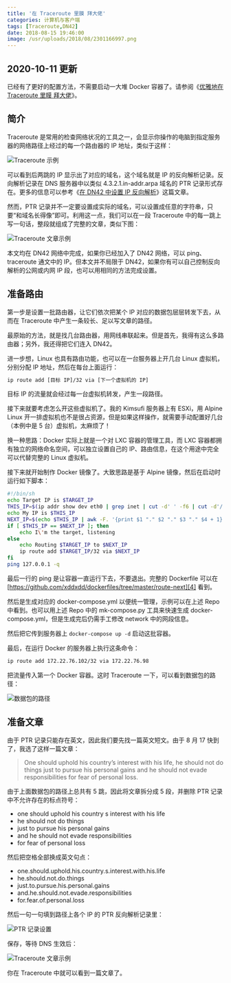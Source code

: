 ```yaml
---
title: '在 Traceroute 里膜 拜大佬'
categories: 计算机与客户端
tags: [Traceroute,DN42]
date: 2018-08-15 19:46:00
image: /usr/uploads/2018/08/2301166997.png
---
```


2020-10-11 更新
--------------

已经有了更好的配置方法，不需要启动一大堆 Docker 容器了。请参阅《[优雅地在 Traceroute 里膜 拜大佬](/article/creations/traceroute-chain.lantian)》。

简介
----

Traceroute 是常用的检查网络状况的工具之一，会显示你操作的电脑到指定服务器的网络路径上经过的每一个路由器的 IP 地址，类似于这样：

![Traceroute 示例][1]

可以看到后两跳的 IP 显示出了对应的域名，这个域名就是 IP 的反向解析记录。反向解析记录在 DNS 服务器中以类似 4.3.2.1.in-addr.arpa 域名的 PTR 记录形式存在。更多的信息可以参考《[在 DN42 中设置 IP 反向解析][2]》这篇文章。

然而，PTR 记录并不一定要设置成实际的域名，可以设置成任意的字符串，只要“和域名长得像”即可。利用这一点，我们可以在一段 Traceroute 中的每一跳上写一句话，整段就组成了完整的文章，类似下图：

![Traceroute 文章示例][3]

本文均在 DN42 网络中完成，如果你已经加入了 DN42 网络，可以 ping、traceroute 通文中的 IP。但本文并不局限于 DN42，如果你有可以自己控制反向解析的公网或内网 IP 段，也可以用相同的方法完成设置。

准备路由
--------

第一步是设置一批路由器，让它们依次把某个 IP 对应的数据包层层转发下去，从而在 Traceroute 中产生一条较长、足以写文章的路径。

最原始的方法，就是找几台路由器，用网线串联起来。但是首先，我得有这么多路由器；另外，我还得把它们连入 DN42。

进一步想，Linux 也具有路由功能，也可以在一台服务器上开几台 Linux 虚拟机，分别分配 IP 地址，然后在每台上面运行：

```bash
ip route add [目标 IP]/32 via [下一个虚拟机的 IP]
```

目标 IP 的流量就会经过每一台虚拟机转发，产生一段路径。

接下来就要考虑怎么开这些虚拟机了。我的 Kimsufi 服务器上有 ESXi，用 Alpine Linux 开一排虚拟机也不是很占资源，但是如果这样操作，就需要手动配置好几台（本例中是 5 台）虚拟机，太麻烦了！

换一种思路：Docker 实际上就是一个对 LXC 容器的管理工具，而 LXC 容器都拥有独立的网络命名空间，可以独立设置自己的 IP、路由信息，在这个用途中完全可以代替完整的 Linux 虚拟机。

接下来就开始制作 Docker 镜像了。大致思路是基于 Alpine 镜像，然后在启动时运行如下脚本：

```bash
#!/bin/sh
echo Target IP is $TARGET_IP
THIS_IP=$(ip addr show dev eth0 | grep inet | cut -d' ' -f6 | cut -d'/' -f1)
echo My IP is $THIS_IP
NEXT_IP=$(echo $THIS_IP | awk -F. '{print $1 "." $2 "." $3 "." $4 + 1}')
if [ $THIS_IP == $NEXT_IP ]; then
    echo I\'m the target, listening
else
    echo Routing $TARGET_IP to $NEXT_IP
    ip route add $TARGET_IP/32 via $NEXT_IP
fi
ping 127.0.0.1 -q
```

最后一行的 ping 是让容器一直运行下去，不要退出。完整的 Dockerfile 可以在 [https://github.com/xddxdd/dockerfiles/tree/master/route-next][4] 看到。

然后是生成对应的 docker-compose.yml 以便统一管理，示例可以在上述 Repo 中看到。也可以用上述 Repo 中的 mk-compose.py 工具来快速生成 docker-compose.yml，但是生成完后仍需手工修改 network 中的网段信息。

然后把它传到服务器上 `docker-compose up -d` 启动这批容器。

最后，在运行 Docker 的服务器上执行这条命令：

```bash
ip route add 172.22.76.102/32 via 172.22.76.98
```

把流量传入第一个 Docker 容器。这时 Traceroute 一下，可以看到数据包的路径：

![数据包的路径][5]

准备文章
--------

由于 PTR 记录只能存在英文，因此我们要先找一篇英文短文。由于 8 月 17 快到了，我选了这样一篇文章：

> One should uphold his country’s interest with his life, he should not
> do things just to pursue his personal gains and he should not evade
> responsibilities for fear of personal loss.

由于上面数据包的路径上总共有 5 跳，因此将文章拆分成 5 段，并删除 PTR 记录中不允许存在的标点符号：

- one should uphold his country s interest with his life
- he should not do things
- just to pursue his personal gains
- and he should not evade responsibilities
- for fear of personal loss

然后把空格全部换成英文句点：

- one.should.uphold.his.country.s.interest.with.his.life
- he.should.not.do.things
- just.to.pursue.his.personal.gains
- and.he.should.not.evade.responsibilities
- for.fear.of.personal.loss

然后一句一句填到路径上各个 IP 的 PTR 反向解析记录里：

![PTR 记录设置][6]

保存，等待 DNS 生效后：

![Traceroute 文章示例][3]

你在 Traceroute 中就可以看到一篇文章了。

  [1]: /usr/uploads/2018/08/2301166997.png
  [2]: /article/modify-website/dn42-ip-reverse-record.lantian
  [3]: /usr/uploads/2018/08/1311499371.png
  [4]: https://github.com/xddxdd/dockerfiles/tree/master/route-next
  [5]: /usr/uploads/2018/08/846969415.png
  [6]: /usr/uploads/2018/08/921227701.png
